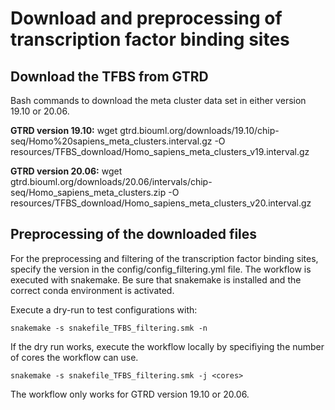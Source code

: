 # Download and preprocessing of transcription factor binding sites

## Download the TFBS from GTRD

Bash commands to download the meta cluster data set in either version 19.10 or 20.06. 

**GTRD version 19.10:**
wget gtrd.biouml.org/downloads/19.10/chip-seq/Homo%20sapiens_meta_clusters.interval.gz -O resources/TFBS_download/Homo_sapiens_meta_clusters_v19.interval.gz

**GTRD version 20.06:**
wget gtrd.biouml.org/downloads/20.06/intervals/chip-seq/Homo_sapiens_meta_clusters.zip -O resources/TFBS_download/Homo_sapiens_meta_clusters_v20.interval.gz


## Preprocessing of the downloaded files

For the preprocessing and filtering of the transcription factor binding sites, specify the version in the config/config_filtering.yml file. The workflow is executed with snakemake. Be sure that snakemake is installed and the correct conda environment is activated.

Execute a dry-run to test configurations with:
```
snakemake -s snakefile_TFBS_filtering.smk -n
```
If the dry run works, execute the workflow locally by specifiying the number of cores the workflow can use.
```
snakemake -s snakefile_TFBS_filtering.smk -j <cores>
```

The workflow only works for GTRD version 19.10 or 20.06.